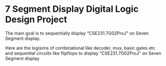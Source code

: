 # 7 Segment Display Digital Logic Design Project

The main goal is to sequentially display “CSE231.7G02ProJ” on Seven Segment display. 

Here are the logisims of combinational like decoder, mux, basic gates etc and sequential circuits like flipflops to display “CSE231.7G02ProJ” on Seven Segment display


